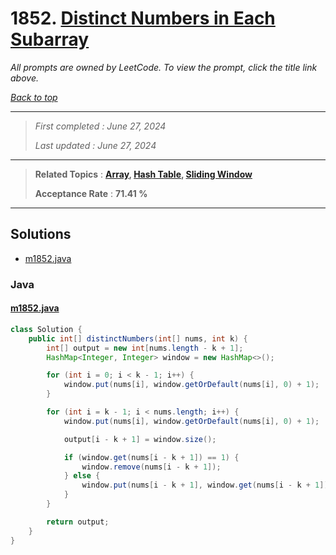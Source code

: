 # 1852. [Distinct Numbers in Each Subarray](<https://leetcode.com/problems/distinct-numbers-in-each-subarray>)

*All prompts are owned by LeetCode. To view the prompt, click the title link above.*

*[Back to top](<../README.md>)*

------

> *First completed : June 27, 2024*
>
> *Last updated : June 27, 2024*

------

> **Related Topics** : **[Array](<by_topic/Array.md>), [Hash Table](<by_topic/Hash Table.md>), [Sliding Window](<by_topic/Sliding Window.md>)**
>
> **Acceptance Rate** : **71.41 %**

------

## Solutions

- [m1852.java](<../my-submissions/m1852.java>)
### Java
#### [m1852.java](<../my-submissions/m1852.java>)
```Java
class Solution {
    public int[] distinctNumbers(int[] nums, int k) {
        int[] output = new int[nums.length - k + 1];
        HashMap<Integer, Integer> window = new HashMap<>();

        for (int i = 0; i < k - 1; i++) {
            window.put(nums[i], window.getOrDefault(nums[i], 0) + 1);
        }

        for (int i = k - 1; i < nums.length; i++) {
            window.put(nums[i], window.getOrDefault(nums[i], 0) + 1);

            output[i - k + 1] = window.size();

            if (window.get(nums[i - k + 1]) == 1) {
                window.remove(nums[i - k + 1]);
            } else {
                window.put(nums[i - k + 1], window.get(nums[i - k + 1]) - 1);
            }
        }

        return output;
    }
}
```


